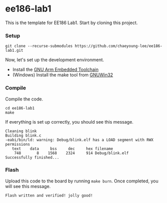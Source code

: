# ee186-lab1

This is the template for EE186 Lab1. Start by cloning this project.

### Setup

```
git clone --recurse-submodules https://github.com/chaeyoung-lee/ee186-lab1.git
```

Now, let's set up the development environment.

* Install the [GNU Arm Embedded Toolchain](https://developer.arm.com/downloads/-/gnu-rm)
* (Windows) Install the make tool from [GNUWin32](https://gnuwin32.sourceforge.net/packages/make.htm)

### Compile

Compile the code.

```
cd ee186-lab1
make
```

If everything is set up correctly, you should see this message.

```
Cleaning blink
Building blink.c
-eabi/bin/ld: warning: Debug/blink.elf has a LOAD segment with RWX permissions
   text	   data	    bss	    dec	    hex	filename
    748	      8	   1568	   2324	    914	Debug/blink.elf
Successfully finished...
```

### Flash

Upload this code to the board by running `make burn`. Once completed, you will see this message.
```
Flash written and verified! jolly good!
```